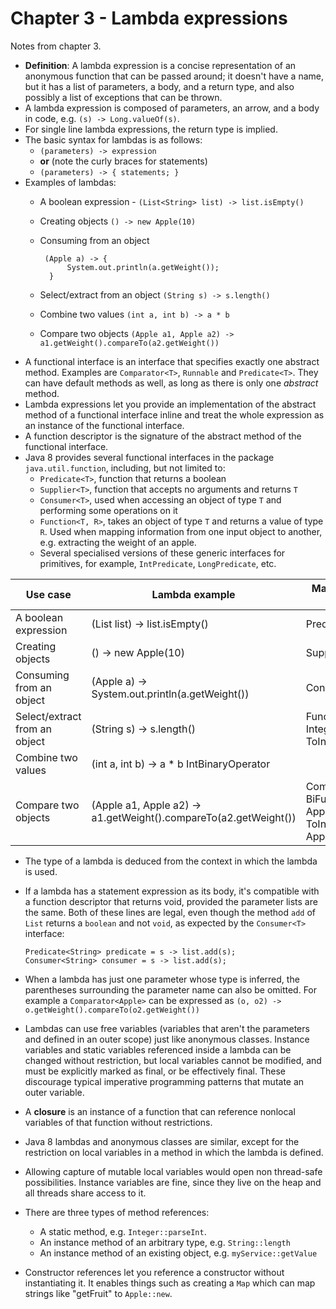 # Chapter 3 - Lambda expressions
Notes from chapter 3.

- **Definition**: A lambda expression is a concise representation of an anonymous function that can be passed around; it doesn't
 have a name, but it has a list of parameters, a body, and a return type, and also possibly a list of exceptions that can be thrown.
 - A lambda expression is composed of parameters, an arrow, and a body in code, e.g. `(s) -> Long.valueOf(s)`.
 - For single line lambda expressions, the return type is implied.
 - The basic syntax for lambdas is as follows:
    - `(parameters) -> expression`
    - **or** (note the curly braces for statements)
    - `(parameters) -> { statements; }`
 - Examples of lambdas:
    - A boolean expression - `(List<String> list) -> list.isEmpty()`
    - Creating objects `() -> new Apple(10)`
    - Consuming from an object
     
           (Apple a) -> {
                System.out.println(a.getWeight());
            }
    
    - Select/extract from an object `(String s) -> s.length()`
    - Combine two values `(int a, int b) -> a * b`
    - Compare two objects `(Apple a1, Apple a2) -> a1.getWeight().compareTo(a2.getWeight())`
 - A functional interface is an interface that specifies exactly one abstract method. Examples are `Comparator<T>`, `Runnable` and `Predicate<T>`. They can
 have default methods as well, as long as there is only one *abstract* method.
 - Lambda expressions let you provide an implementation of the abstract method of a functional interface inline and treat
 the whole expression as an instance of the functional interface.
 - A function descriptor is the signature of the abstract method of the functional interface.
 - Java 8 provides several functional interfaces in the package `java.util.function`, including, but not limited to:
    - `Predicate<T>`, function that returns a boolean
    - `Supplier<T>`, function that accepts no arguments and returns `T`
    - `Consumer<T>`, used when accessing an object of type `T` and performing some operations on it
    - `Function<T, R>`, takes an object of type `T` and returns a value of type `R`. Used when mapping information from
    one input object to another, e.g. extracting the weight of an apple.
     - Several specialised versions of these generic interfaces for primitives, for example, `IntPredicate`, `LongPredicate`, etc.
     
 Use case | Lambda example | Matching functional interface
 --- | --- | ---
 A boolean expression | (List<String> list) -> list.isEmpty() | Predicate<List<String>> 
 Creating objects | () -> new Apple(10) | Supplier<Apple> 
 Consuming from an object | (Apple a) -> System.out.println(a.getWeight()) | Consumer<Apple> 
 Select/extract from an object | (String s) -> s.length() | Function<String, Integer> or ToIntFunction<String> 
 Combine two values | (int a, int b) -> a * b IntBinaryOperator 
 Compare two objects | (Apple a1, Apple a2) -> a1.getWeight().compareTo(a2.getWeight()) | Comparator<Apple> or BiFunction<Apple, Apple, Integer> or ToIntBiFunction<Apple, Apple>
 
 - The type of a lambda is deduced from the context in which the lambda is used.
 - If a lambda has a statement expression as its body, it's compatible with a function descriptor that returns void, provided
 the parameter lists are the same. Both of these lines are legal, even though the method `add` of `List` returns a `boolean` and not `void`,
  as expected by the `Consumer<T>` interface:
        
       Predicate<String> predicate = s -> list.add(s);
       Consumer<String> consumer = s -> list.add(s);
  
 - When a lambda has just one parameter whose type is inferred, the parentheses surrounding the parameter name can also be omitted. For
 example a `Comparator<Apple>` can be expressed as `(o, o2) -> o.getWeight().compareTo(o2.getWeight())`
 - Lambdas can use free variables (variables that aren't the parameters and defined in an outer scope) just like anonymous classes. 
 Instance variables and static variables referenced inside a lambda can be changed without restriction, but local variables cannot be modified, and must be explicitly marked as final,
 or be effectively final.
These discourage typical imperative programming patterns that mutate an outer variable.
- A **closure** is an instance of a function that can reference nonlocal variables of that function without restrictions.
- Java 8 lambdas and anonymous classes are similar, except for the restriction on local variables in a method in which the lambda is defined.
- Allowing capture of mutable local variables would open non thread-safe possibilities. Instance variables are fine, since they live on the heap
 and all threads share access to it.
 - There are three types of method references:
    - A static method, e.g. `Integer::parseInt`.
    - An instance method of an arbitrary type, e.g. `String::length`
    - An instance method of an existing object, e.g. `myService::getValue`
 - Constructor references let you reference a constructor without instantiating it. It enables things such as creating a `Map`
 which can map strings like "getFruit" to `Apple::new`.
       
     